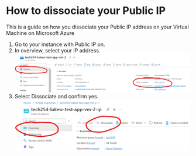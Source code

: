 # How to dissociate your Public IP
This is a guide on how you dissociate your Public IP address on your Virtual Machine on Microsoft Azure
1. Go to your instance with Public IP on.
2. In overview, select your IP address.
![](../images/remove-ip-1.png)
3. Select Dissociate and confirm yes.
![](../images/remove-ip-2.png)
